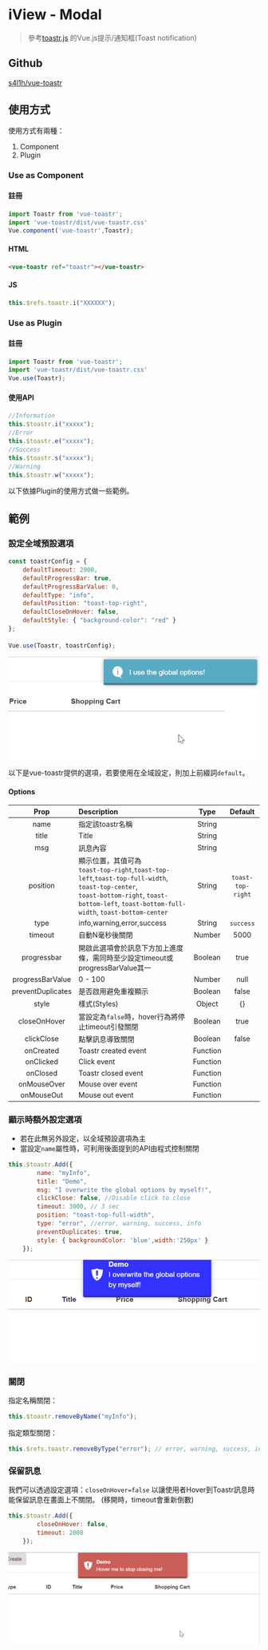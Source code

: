 # iView - Modal

> 參考[toastr.js](https://github.com/CodeSeven/toastr) 的Vue.js提示/通知框(Toast notification)

## Github

[s4l1h/vue-toastr](https://github.com/s4l1h/vue-toastr)


## 使用方式

使用方式有兩種：
1. Component
2. Plugin

### Use as Component

#### 註冊

```javascript
import Toastr from 'vue-toastr';
import 'vue-toastr/dist/vue-toastr.css'
Vue.component('vue-toastr',Toastr);
```

#### HTML

```html
<vue-toastr ref="toastr"></vue-toastr>
```

#### JS

```javascript
this.$refs.toastr.i("XXXXXX");
```

### Use as Plugin

#### 註冊

```javascript
import Toastr from 'vue-toastr';
import 'vue-toastr/dist/vue-toastr.css'
Vue.use(Toastr);
```

#### 使用API

```javascript
//Information
this.$toastr.i("xxxxx");
//Error
this.$toastr.e("xxxxx");
//Success
this.$toastr.s("xxxxx");
//Warning
this.$toastr.w("xxxxx");
```

以下依據Plugin的使用方式做一些範例。

## 範例

### 設定全域預設選項

```javascript
const toastrConfig = {
    defaultTimeout: 2000,
	defaultProgressBar: true,
	defaultProgressBarValue: 0,
	defaultType: "info",
	defaultPosition: "toast-top-right",
	defaultCloseOnHover: false,
	defaultStyle: { "background-color": "red" }
};

Vue.use(Toastr, toastrConfig);
```

![](assets/demo1.gif)

以下是vue-toastr提供的選項，若要使用在全域設定，則加上前綴詞`default`。

#### Options

| Prop | Description | Type | Default |
|:----:|:------------|:----:|:-------:|
| name | 指定該toastr名稱 | String | |
| title | Title | String | |
| msg | 訊息內容 | String | |
| position | 顯示位置，其值可為 <br />`toast-top-right`,`toast-top-left`,`toast-top-full-width`, `toast-top-center`,<br />`toast-bottom-right`, `toast-bottom-left`,  `toast-bottom-full-width`, `toast-bottom-center` | String | `toast-top-right` |
| type | info,warning,error,success | String | `success` |
| timeout | 自動N毫秒後關閉 | Number | 5000 |
| progressbar | 開啟此選項會於訊息下方加上進度條，需同時至少設定timeout或progressBarValue其一 | Boolean | true |
| progressBarValue | 0 - 100 | Number | null |
| preventDuplicates | 是否啟用避免重複顯示 | Boolean | false | 
| style | 樣式(Styles) | Object | {} |
| closeOnHover | 當設定為`false`時，hover行為將停止timeout引發關閉 | Boolean | true |
| clickClose | 點擊訊息導致關閉 | Boolean | false |
| onCreated | Toastr created event | Function | |
| onClicked | Click event | Function | |
| onClosed  | Toastr closed event | Function | |
| onMouseOver | Mouse over event | Function | |
| onMouseOut | Mouse out event | Function | |


### 顯示時額外設定選項

- 若在此無另外設定，以全域預設選項為主
- 當設定`name`屬性時，可利用後面提到的API由程式控制關閉

```javascript
this.$toastr.Add({
        name: "myInfo",
        title: "Demo",
        msg: "I overwrite the global options by myself!",
        clickClose: false, //Disable click to close 
        timeout: 3000, // 3 sec
        position: "toast-top-full-width",
        type: "error", //error, warning, success, info
        preventDuplicates: true, 
        style: { backgroundColor: 'blue',width:'250px' }
    });
```

![](assets/demo2.gif)


### 關閉

指定名稱關閉：

```javascript
this.$toastr.removeByName("myInfo");
```

指定類型關閉：

```javascript
this.$refs.toastr.removeByType("error"); // error, warning, success, info
```


### 保留訊息

我們可以透過設定選項：`closeOnHover=false`
以讓使用者Hover到Toastr訊息時能保留訊息在畫面上不關閉。
(移開時，timeout會重新倒數)

```javascript
this.$toastr.Add({
        closeOnHover: false,
        timeout: 2000
    });
```

![](assets/demo3.gif)
